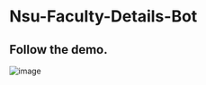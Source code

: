 # Nsu-Faculty-Details-Bot
## Follow the demo.
![image](https://github.com/asifbhuiyann/Nsu-Faculty-Details-Bot/assets/67231225/69503049-1ce2-4161-ba72-f1522bccc11d)
